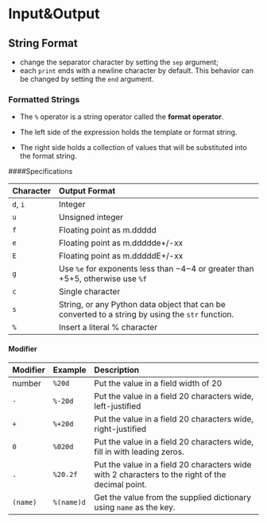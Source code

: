 # Input&Output

## String Format

* change the separator character by setting the `sep` argument;
* each `print` ends with a newline character by default. This behavior can be changed by setting the `end` argument.

### Formatted Strings

* The `%` operator is a string operator called the **format operator**.

* The left side of the expression holds the template or format string.
* The right side holds a collection of values that will be substituted into the format string. 

####Specifications

| **Character** | **Output Format**                                            |
| :------------ | :----------------------------------------------------------- |
| `d`, `i`      | Integer                                                      |
| `u`           | Unsigned integer                                             |
| `f`           | Floating point as m.ddddd                                    |
| `e`           | Floating point as m.ddddde+/-xx                              |
| `E`           | Floating point as m.dddddE+/-xx                              |
| `g`           | Use `%e` for exponents less than −4−4 or greater than +5+5, otherwise use `%f` |
| `c`           | Single character                                             |
| `s`           | String, or any Python data object that can be converted to a string by using the `str` function. |
| `%`           | Insert a literal % character                                 |

#### Modifier

| **Modifier** | **Example** | **Description**                                              |
| :----------- | :---------- | :----------------------------------------------------------- |
| number       | `%20d`      | Put the value in a field width of 20                         |
| `-`          | `%-20d`     | Put the value in a field 20 characters wide, left-justified  |
| `+`          | `%+20d`     | Put the value in a field 20 characters wide, right-justified |
| `0`          | `%020d`     | Put the value in a field 20 characters wide, fill in with leading zeros. |
| `.`          | `%20.2f`    | Put the value in a field 20 characters wide with 2 characters to the right of the decimal point. |
| `(name)`     | `%(name)d`  | Get the value from the supplied dictionary using `name` as the key. |

